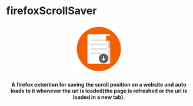 # firefoxScrollSaver

### <div align="center"><img src="assets/pngs/icon128.png"></div>

#### <p align="center">A firefox extention for saving the scroll position on a website and auto loads to it whenever the url is loaded(the page is refreshed or the url is loaded in a new tab).</p>

